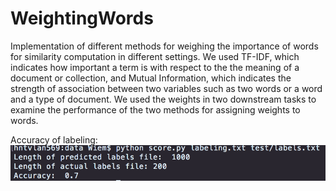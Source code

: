 # WeightingWords

Implementation of different methods for weighing the importance of words for similarity computation in different settings. We used TF-IDF, which indicates how important a term is with respect to the the meaning of a document or collection, and Mutual Information, which indicates the strength of association between two variables such as two words or a word and a type of document. We used the weights in two downstream tasks to examine the performance of the two methods for assigning weights to words.


Accuracy of labeling:
![Alt text](/s1.png?raw=true "Screenshot1")
